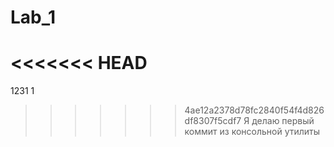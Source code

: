 # Lab_1
<<<<<<< HEAD
=======
1231
1
>>>>>>> 4ae12a2378d78fc2840f54f4d826df8307f5cdf7
Я делаю первый коммит из консольной утилиты

